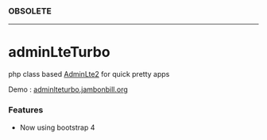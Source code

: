 ### OBSOLETE 
----

# adminLteTurbo
php class based [AdminLte2](https://almsaeedstudio.com) for quick pretty apps

Demo : [adminlteturbo.jambonbill.org](http://adminlteturbo.jambonbill.org)

### Features
- Now using bootstrap 4
